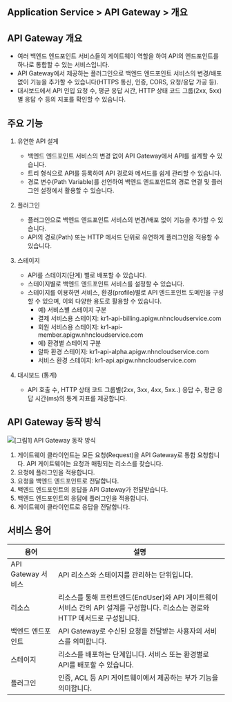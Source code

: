 ## Application Service > API Gateway > 개요


## API Gateway 개요

- 여러 백엔드 엔드포인트 서비스들의 게이트웨이 역할을 하여 API의 엔드포인트를 하나로 통합할 수 있는 서비스입니다.
- API Gateway에서 제공하는 플러그인으로 백엔드 엔드포인트 서비스의 변경/배포 없이 기능을 추가할 수 있습니다(HTTPS 통신, 인증, CORS, 요청/응답 가공 등).
- 대시보드에서 API 인입 요청 수, 평균 응답 시간, HTTP 상태 코드 그룹(2xx, 5xx)별 응답 수 등의 지표를 확인할 수 있습니다.


## 주요 기능

1. 유연한 API 설계
    - 백엔드 엔드포인트 서비스의 변경 없이 API Gateway에서 API를 설계할 수 있습니다.
    - 트리 형식으로 API를 등록하여 API 경로와 메서드를 쉽게 관리할 수 있습니다.
    - 경로 변수(Path Variable)를 선언하여 백엔드 엔드포인트의 경로 연결 및 플러그인 설정에서 활용할 수 있습니다.
2. 플러그인
    - 플러그인으로 백엔드 엔드포인트 서비스의 변경/배포 없이 기능을 추가할 수 있습니다.
    - API의 경로(Path) 또는 HTTP 메서드 단위로 유연하게 플러그인을 적용할 수 있습니다.
3. 스테이지
    - API를 스테이지(단계) 별로 배포할 수 있습니다.
    - 스테이지별로 백엔드 엔드포인트 서비스를 설정할 수 있습니다.
    - 스테이지를 이용하면 서비스, 환경(profile)별로 API 엔드포인트 도메인을 구성할 수 있으며, 이외 다양한 용도로 활용할 수 있습니다.
        - 예) 서비스별 스테이지 구분
        - 결제 서비스용 스테이지: kr1-api-billing.apigw.nhncloudservice.com
        - 회원 서비스용 스테이지: kr1-api-member.apigw.nhncloudservice.com
        - 예) 환경별 스테이지 구분
        - 알파 환경 스테이지: kr1-api-alpha.apigw.nhncloudservice.com
        - 서비스 환경 스테이지: kr1-api.apigw.nhncloudservice.com
        
4. 대시보드 (통계)
    - API 호출 수, HTTP 상태 코드 그룹별(2xx, 3xx, 4xx, 5xx..) 응답 수, 평균 응답 시간(ms)의 통계 지표를 제공합니다.


## API Gateway 동작 방식

![[그림1] API Gateway 동작 방식](https://static.toastoven.net/prod_apigateway/v2/apigw-v2-flow.png)
1. 게이트웨이 클라이언트는 모든  요청(Request)을 API Gateway로 통합 요청합니다. API 게이트웨이는 요청과 매핑되는 리소스를 찾습니다. 
2. 요청에 플러그인을 적용합니다.
3. 요청을 백엔드 엔드포인트로 전달합니다.
4. 백엔드 엔드포인트의 응답을 API Gateway가 전달받습니다.
5. 백엔드 엔드포인트의 응답에 플러그인을 적용합니다. 
6. 게이트웨이 클라이언트로 응답을 전달합니다. 

## 서비스 용어 

| 용어 | 설명 |
| --- | --- |
| API Gateway 서비스 |  API 리소스와 스테이지를 관리하는 단위입니다. |
| 리소스 | 리소스를 통해 프런트엔드(EndUser)와 API 게이트웨이 서비스 간의 API 설계를 구성합니다. 리소스는 경로와 HTTP 메서드로 구성됩니다. |
| 백엔드 엔드포인트 | API Gateway로 수신된 요청을 전달받는 사용자의 서비스를 의미합니다. |
| 스테이지 | 리소스를 배포하는 단계입니다. 서비스 또는 환경별로 API를 배포할 수 있습니다. |
| 플러그인 | 인증, ACL 등 API 게이트웨이에서 제공하는 부가 기능을 의미합니다. |